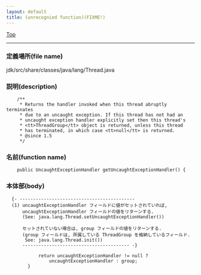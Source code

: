 ```yaml
---
layout: default
title: (unrecognied function)(FIXME!)
---
```

[Top](../index.html)

--- 
### 定義場所(file name)
jdk/src/share/classes/java/lang/Thread.java
### 説明(description)

```
    /**
     * Returns the handler invoked when this thread abruptly terminates
     * due to an uncaught exception. If this thread has not had an
     * uncaught exception handler explicitly set then this thread's
     * <tt>ThreadGroup</tt> object is returned, unless this thread
     * has terminated, in which case <tt>null</tt> is returned.
     * @since 1.5
     */
```

### 名前(function name)
```
    public UncaughtExceptionHandler getUncaughtExceptionHandler() {
```

### 本体部(body)
```
  {- -------------------------------------------
  (1) uncaughtExceptionHandler フィールドに値がセットされていれば, 
      uncaughtExceptionHandler フィールドの値をリターンする.
      (See: java.lang.Thread.setUncaughtExceptionHandler())
  
      セットされていない場合は, group フィールドの値をリターンする.
      (group フィールドは, 所属している ThreadGroup を格納しているフィールド.
       See: java.lang.Thread.init())
      ---------------------------------------- -}

	        return uncaughtExceptionHandler != null ?
	            uncaughtExceptionHandler : group;
	    }
	
```


